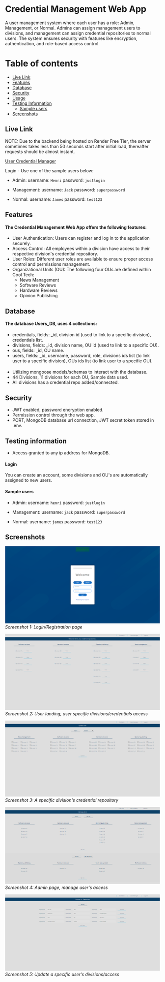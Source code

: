# Credential Management Web App

A user management system where each user has a role: Admin, Management, or Normal. Admins can assign management users to divisions, and management can assign credential repositories to normal users. The system ensures security with features like encryption, authentication, and role-based access control.

Table of contents
=================
<!--ts-->
   * [Live Link](#Live-Link)
   * [Features](#Features)
   * [Database](#Database)
   * [Security](#Security)
   * [Usage](#Usage)
   * [Testing Information](#Testing-Information)
        *  [Sample users](#Sample-users)
   * [Screenshots](Screenshots)
<!--te-->

## Live Link
NOTE: Due to the backend being hosted on Render Free Tier, the server sometimes takes less than 50 seconds start after initial load, thereafter requests should be almost instant.

[User Credential Manager](https://resplendent-pithivier-138605.netlify.app)

Login - Use one of the sample users below:
- Admin: username: `Henri` password: `justlogin`

- Management: username: `Jack` password: `superpassword`

- Normal: username: `James` password: `test123`

## Features
#### The Credential Management Web App offers the following features:

- User Authentication: Users can register and log in to the application securely.
- Access Control: All employees within a division have access to their respective division's credential repository.
- User Roles: Different user roles are available to ensure proper access control and permissions management.
- Organizational Units (OU): The following four OUs are defined within Cool Tech:
  - News Management
  - Software Reviews
  - Hardware Reviews
  - Opinion Publishing

## Database 
#### The database Users_DB, uses 4 collections:
- credentials, fields: _id, division id (used to link to a specific division), credentials list.
- divisions, fields: _id, division name, OU id (used to link to a specific OU).
- ous, fields: _id, OU name.
- users, fields: _id, username, password, role, divisions ids list (to link user to a specific division), OUs ids list (to link user to a specific OU).

#### 

- Utilizing mongoose models/schemas to interact with the database.
- 44 Divisions, 11 divisions for each OU, Sample data used.
- All divisions has a credential repo added/connected.

## Security

- JWT enabled, password encryption enabled.
- Permission control through the web app.
- PORT, MongoDB database url connection, JWT secret token stored in .env.

## Testing information

- Access granted to any ip address for MongoDB.

#### Login

You can create an account, some divisions and OU's are automatically assigned to new users.


#### Sample users

- Admin: username: `henri` password: `justlogin`

- Management: username: `jack` password: `superpassword`

- Normal: username: `james` password: `test123`

## Screenshots

![Screenshot 1](app-screenshots/1.png)
*Screenshot 1: Login/Registration page*

![Screenshot 2](app-screenshots/51.png)
*Screenshot 2: User landing, user specific divisions/credentials access*

![Screenshot 3](app-screenshots/41.png)
*Screenshot 3: A specific division's credential repository*

![Screenshot 4](app-screenshots/21.png)
*Screenshot 4: Admin page, manage user's access*

![Screenshot 5](app-screenshots/31.png)
*Screenshot 5: Update a specific user's divisions/access*
